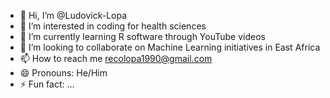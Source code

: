 - 👋 Hi, I’m @Ludovick-Lopa
- 👀 I’m interested in coding for health sciences
- 🌱 I’m currently learning R software through YouTube videos
- 💞️ I’m looking to collaborate on Machine Learning initiatives in East Africa
- 📫 How to reach me recolopa1990@gmail.com
- 😄 Pronouns: He/Him
- ⚡ Fun fact: ...

<!---
Ludovick-Lopa/Ludovick-Lopa is a ✨ special ✨ repository because its `README.md` (this file) appears on your GitHub profile.
You can click the Preview link to take a look at your changes.
--->
